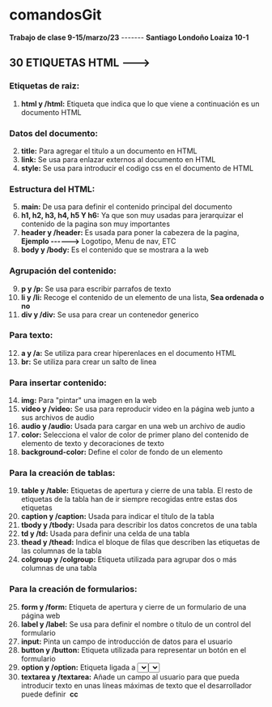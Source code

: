 # comandosGit
**Trabajo de clase 9-15/marzo/23** ------- **Santiago Londoño Loaiza 10-1**
## **30 ETIQUETAS HTML --->**
### **Etiquetas de raiz:**
1. **html y /html:** Etiqueta que indica que lo que viene a continuación es un documento HTML
### **Datos del documento:**
2. **title:** Para agregar el titulo a un documento en HTML
3. **link:** Se usa para enlazar externos al documento en HTML
4. **style:** Se usa para introducir el codigo css en el documento de HTML
### **Estructura del HTML:**
5. **main:** De usa para definir el contenido principal del documento
6. **h1, h2, h3, h4, h5 Y h6:** Ya que son muy usadas para jerarquizar el contenido de la pagina son muy importantes
7. **header y /header:** Es usada para poner la cabezera de la pagina, **Ejemplo ------>** Logotipo, Menu de nav, ETC
8. **body y /body:** Es el contenido que se mostrara a la web
### **Agrupación del contenido:**
9. **p y /p:**  Se usa para escribir parrafos de texto
10. **li y /li:** Recoge el contenido de un elemento de una lista, **Sea ordenada o no**
11. **div y /div:** Se usa para crear un contenedor generico
### **Para texto:**
12. **a y /a:** Se utiliza para crear hiperenlaces en el documento HTML
13. **br:** Se utiliza para crear un salto de linea
### **Para insertar contenido:**
14. **img:** Para "pintar" una imagen en la web
15. **video y /video:**  Se usa para reproducir video en la página web junto a sus archivos de audio
16. **audio y /audio:** Usada para cargar en una web un archivo de audio
17. **color:** Selecciona el valor de color de primer plano del contenido de elemento de texto y decoraciones de texto
18. **background-color:** Define el color de fondo de un elemento
### **Para la creación de tablas:**
19. **table y /table:** Etiquetas de apertura y cierre de una tabla. El resto de etiquetas de la tabla han de ir siempre recogidas entre estas dos etiquetas
20. **caption y /caption:** Usada para indicar el título de la tabla
21. **tbody y /tbody:** Usada para describir los datos concretos de una tabla
22. **td y /td:** Usada para definir una celda de una tabla
23. **thead y /thead:** Indica el bloque de filas que describen las etiquetas de las columnas de la tabla
24. **colgroup y /colgroup:** Etiqueta utilizada para agrupar dos o más columnas de una tabla
### **Para la creación de formularios:**
25. **form y /form:** Etiqueta de apertura y cierre de un formulario de una página web
26. **label y /label:** Se usa para definir el nombre o título de un control del formulario
27. **input:** Pinta un campo de introducción de datos para el usuario
28. **button y /button:** Etiqueta utilizada para representar un botón en el formulario
29. **option y /option:**  Etiqueta ligada a <select>. Permite añadir diferentes opciones al <select>
30. **textarea y /textarea:**  Añade un campo al usuario para que pueda introducir texto en unas líneas máximas de texto que el desarrollador puede definir
![]()
**cc**
```
```

